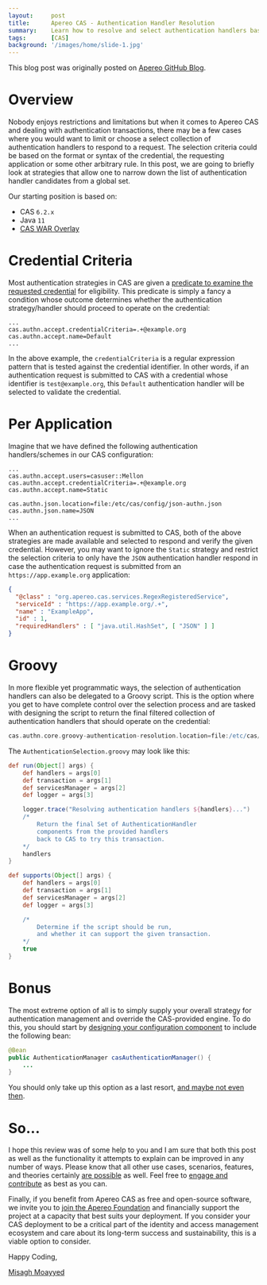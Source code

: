 ```yaml
---
layout:     post
title:      Apereo CAS - Authentication Handler Resolution
summary:    Learn how to resolve and select authentication handlers based on configurable and flexible filtering criteria.
tags:       [CAS]
background: '/images/home/slide-1.jpg'
---
```


<div class="alert alert-success"><i class="far fa-lightbulb"></i> This blog post was originally posted on <a href="https://github.com/apereo/apereo.github.io">Apereo GitHub Blog</a>.</div>

# Overview

Nobody enjoys restrictions and limitations but when it comes to Apereo CAS and dealing with authentication transactions,
there may be a few cases where you would want to limit or choose a select collection of authentication handlers to respond
to a request. The selection criteria could be based on the format or syntax of the credential, the requesting application
or some other arbitrary rule. In this post, we are going to briefly look at strategies that allow one to narrow down
the list of authentication handler candidates from a global set.

<script async src="https://pagead2.googlesyndication.com/pagead/js/adsbygoogle.js"></script>
<ins class="adsbygoogle"
     style="display:block; text-align:center;"
     data-ad-layout="in-article"
     data-ad-format="fluid"
     data-ad-client="ca-pub-8081398210264173"
     data-ad-slot="3789603713"></ins>
<script>
     (adsbygoogle = window.adsbygoogle || []).push({});
</script>

Our starting position is based on:

- CAS `6.2.x`
- Java `11`
- [CAS WAR Overlay](https://github.com/apereo/cas-overlay-template)

# Credential Criteria

Most authentication strategies in CAS are given a [predicate to examine the requested credential](https://apereo.github.io/cas/development/configuration/Configuration-Properties-Common.html#authentication-credential-selection) for eligibility. This predicate is simply a fancy a condition whose outcome determines whether the authentication strategy/handler should proceed to operate on the credential:

```properties                                     
...
cas.authn.accept.credentialCriteria=.+@example.org
cas.authn.accept.name=Default
...
```

In the above example, the `credentialCriteria` is a regular expression pattern that is tested against the credential identifier. In other words, if an authentication request is submitted to CAS with a credential
whose identifier is `test@example.org`, this `Default` authentication handler will be selected to validate the credential.

# Per Application

Imagine that we have defined the following authentication handlers/schemes in our CAS configuration:

```properties                                     
...                  
cas.authn.accept.users=casuser::Mellon
cas.authn.accept.credentialCriteria=.+@example.org
cas.authn.accept.name=Static 

cas.authn.json.location=file:/etc/cas/config/json-authn.json
cas.authn.json.name=JSON
...
```     

When an authentication request is submitted to CAS, both of the above strategies are made available and selected to respond
and verify the given credential. However, you may want to ignore the `Static` strategy and restrict the selection 
criteria to only have the `JSON` authentication handler respond in case the authentication request 
is submitted from an `https://app.example.org` application:

```json
{
  "@class" : "org.apereo.cas.services.RegexRegisteredService",
  "serviceId" : "https://app.example.org/.+",
  "name" : "ExampleApp",
  "id" : 1,
  "requiredHandlers" : [ "java.util.HashSet", [ "JSON" ] ]
}
```

# Groovy

In more flexible yet programmatic ways, the selection of authentication handlers can also be delegated to a Groovy script. This is the option where
you get to have complete control over the selection process and are tasked with designing the script to return the final filtered collection
of authentication handlers that should operate on the credential:

```groovy
cas.authn.core.groovy-authentication-resolution.location=file:/etc/cas/config/AuthenticationSelection.groovy
```

The `AuthenticationSelection.groovy` may look like this:

```groovy
def run(Object[] args) {
    def handlers = args[0]
    def transaction = args[1]
    def servicesManager = args[2]
    def logger = args[3]

    logger.trace("Resolving authentication handlers ${handlers}...") 
    /*
        Return the final Set of AuthenticationHandler
        components from the provided handlers
        back to CAS to try this transaction.
    */
    handlers
}

def supports(Object[] args) {
    def handlers = args[0]
    def transaction = args[1]
    def servicesManager = args[2]
    def logger = args[3]      

    /*
        Determine if the script should be run,
        and whether it can support the given transaction.
    */
    true
}
```

# Bonus

The most extreme option of all is to simply supply your overall strategy for authentication management and override the CAS-provided engine. 
To do this, you should start by [designing your configuration component](https://apereo.github.io/cas/development/configuration/Configuration-Management-Extensions.html) to include the following bean:

```java
@Bean
public AuthenticationManager casAuthenticationManager() {
    ...
}
```

You should only take up this option as a last resort, [and maybe not even then](https://fawnoos.com/2017/09/10/stop-writing-code/).

# So...

I hope this review was of some help to you and I am sure that both this post as well as the functionality it attempts to explain can be improved in any number of ways. Please know that all other use cases, scenarios, features, and theories certainly [are possible](https://apereo.github.io/2017/02/18/onthe-theoryof-possibility/) as well. Feel free to [engage and contribute](https://apereo.github.io/cas/developer/Contributor-Guidelines.html) as best as you can.

Finally, if you benefit from Apereo CAS as free and open-source software, we invite you to [join the Apereo Foundation](https://www.apereo.org/content/apereo-membership) and financially support the project at a capacity that best suits your deployment. If you consider your CAS deployment to be a critical part of the identity and access management ecosystem and care about its long-term success and sustainability, this is a viable option to consider.

Happy Coding,

[Misagh Moayyed](https://fawnoos.com)
